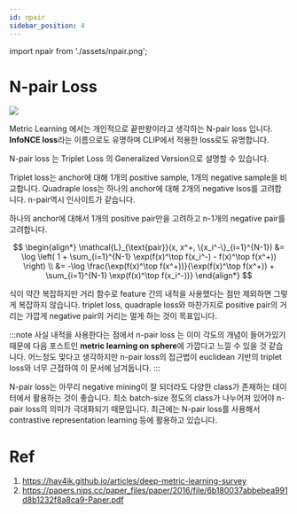 ```yaml
---
id: npair
sidebar_position: 4
---
```

import npair from './assets/npair.png';


# N-pair Loss

<div style={{textAlign: 'Center'}}>
    <img src={npair} style={{border: 'solid', width: 700}} />
</div>



Metric Learning 에서는 개인적으로 끝판왕이라고 생각하는 N-pair loss 입니다. **InfoNCE loss**라는 이름으로도 유명하며 CLIP에서 적용한 loss로도 유명합니다. 

N-pair loss 는 Triplet Loss 의 Generalized Version으로 설명할 수 있습니다.

Triplet loss는 anchor에 대해 1개의 positive sample, 1개의 negative sample을 비교합니다. Quadraple loss는 하나의 anchor에 대해 2개의 negative lsos를 고려합니다. n-pair역시 인사이트가 같습니다.

하나의 anchor에 대해서 1개의 positive pair만을 고려하고 n-1개의 negative pair를 고려합니다. 


$$
\begin{align*}
\mathcal{L}_{\text{pair}}(x, x^+, \{x_i^-\}_{i=1}^{N-1}) &= \log \left( 1 + \sum_{i=1}^{N-1} \exp(f(x)^\top f(x_i^-) - f(x)^\top f(x^+)) \right) \\
&= -\log \frac{\exp(f(x)^\top f(x^+))}{\exp(f(x)^\top f(x^+)) + \sum_{i=1}^{N-1} \exp(f(x)^\top f(x_i^-))}
\end{align*}
$$

식이 약간 복잡하지만 거리 함수로 feature 간의 내적을 사용했다는 점만 제외하면 그렇게 복잡하지 않습니다. triplet loss, quadraple loss와 마찬가지로 positive pair의 거리는 가깝게 negative pair의 거리는 멀게 하는 것이 목표입니다. 

:::note
사실 내적을 사용한다는 점에서 n-pair loss 는 이미 각도의 개념이 들어가있기 때문에 다음 포스트인 **metric learning on sphere**에 가깝다고 느낄 수 있을 것 같습니다. 어느정도 맞다고 생각하지만 n-pair loss의 접근법이 euclidean 기반의 triplet loss와 너무 근접하여 이 문서에 남겨둡니다.
:::

N-pair loss는 아무리 negative mining이 잘 되더라도 다양한 class가 존재하는 데이터에서 활용하는 것이 좋습니다. 최소 batch-size 정도의 class가 나누어져 있어야 n-pair loss의 의미가 극대화되기 때문입니다. 최근에는 N-pair loss를 사용해서 contrastive representation learning 등에 활용하고 있습니다.




# Ref
1. https://hav4ik.github.io/articles/deep-metric-learning-survey
2. https://papers.nips.cc/paper_files/paper/2016/file/6b180037abbebea991d8b1232f8a8ca9-Paper.pdf